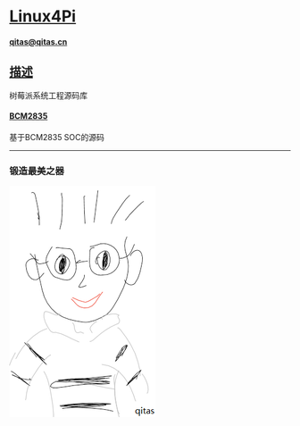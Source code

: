 ﻿# [Linux4Pi](https://github.com/qitas/Linux4Pi) 

#### qitas@qitas.cn

## [描述](https://github.com/qitas/Linux4Pi/wiki) 

树莓派系统工程源码库

#### [BCM2835](BCM2835/) 

基于BCM2835 SOC的源码

---

### 锻造最美之器

[![sites](qitas/qitas.png)](http://www.qitas.cn)
